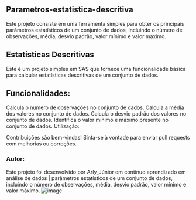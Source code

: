 ## Parametros-estatistica-descritiva
Este projeto consiste em uma ferramenta simples para obter os principais parâmetros estatísticos de um conjunto de dados, incluindo o número de observações, média, desvio padrão, valor mínimo e valor máximo.

## Estatísticas Descritivas
Este é um projeto simples em SAS que fornece uma funcionalidade básica para calcular estatísticas descritivas de um conjunto de dados.

## Funcionalidades:
Calcula o número de observações no conjunto de dados.
Calcula a média dos valores no conjunto de dados.
Calcula o desvio padrão dos valores no conjunto de dados.
Identifica o valor mínimo e máximo presente no conjunto de dados.
Utilização:

Contribuições são bem-vindas! Sinta-se à vontade para enviar pull requests com melhorias ou correções.

### Autor:
Este projeto foi desenvolvido por Arly_Júnior em continuo aprendizado em análise de dados | parâmetros estatísticos de um conjunto de dados, incluindo o número de observações, média, desvio padrão, valor mínimo e valor máximo.
![image](https://github.com/ARLY-LC-JUNIOR/rotina-aprendizado-data-SAS/assets/106846090/4b90ff81-49a5-426e-809c-87464a1a27d9)



